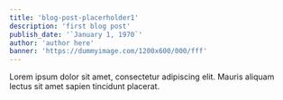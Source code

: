 ```yaml
---
title: 'blog-post-placerholder1'
description: 'first blog post'
publish_date: '`January 1, 1970`'
author: 'author here'
banner: 'https://dummyimage.com/1200x600/000/fff'
---
```


Lorem ipsum dolor sit amet, consectetur adipiscing elit. Mauris aliquam lectus sit amet sapien tincidunt placerat.
